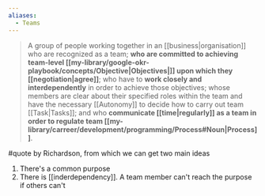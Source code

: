 ```yaml
---
aliases:
  - Teams
---
```


> A group of people working together in an [[business|organisation]] who are recognized as a team; **who are committed to achieving team-level [[my-library/google-okr-playbook/concepts/Objective|Objectives|]] upon which they [[negotiation|agree]]**; who have to **work closely and interdependently** in order to achieve those objectives; whose members are clear about their specified roles within the team and have the necessary [[Autonomy]] to decide how to carry out team [[Task|Tasks]]; and who **communicate [[time|regularly]] as a team in order to regulate team [[my-library/carreer/development/programming/Process#Noun|Process]]**.

#quote by Richardson, from which we can get two main ideas

1. There's a common purpose
2. There is [[inderdependency]]. A team member can't reach the purpose if others can't
